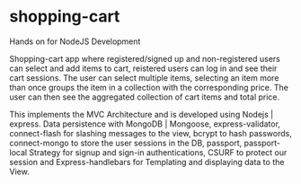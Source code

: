 # shopping-cart
Hands on for NodeJS Development
 
 Shopping-cart app where registered/signed up and non-registered users can select and add items to cart, reistered users can log in and see their cart sessions. 
The user can select multiple items, selecting an item more than once groups the item in a collection with the corresponding price. 
The user can then see the aggregated collection of cart items and total price.

This implements the MVC Architecture and is developed using 
Nodejs | express. Data persistence with MongoDB | Mongoose, express-validator, connect-flash for slashing messages to the view, bcrypt to hash passwords, connect-mongo to store the user sessions in the DB, passport, passport-local Strategy for signup and sign-in authentications, CSURF to protect our session and Express-handlebars for Templating and displaying data to the View.
